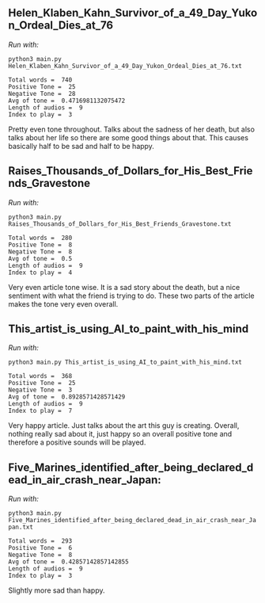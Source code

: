## Helen_Klaben_Kahn_Survivor_of_a_49_Day_Yukon_Ordeal_Dies_at_76

*Run with:*

``` python3 main.py Helen_Klaben_Kahn_Survivor_of_a_49_Day_Yukon_Ordeal_Dies_at_76.txt ```

```
Total words =  740
Positive Tone =  25
Negative Tone =  28
Avg of tone =  0.4716981132075472
Length of audios =  9
Index to play =  3
```

Pretty even tone throughout. Talks about the sadness of her death, but also
talks about her life so there are some good things about that. This causes
basically half to be sad and half to be happy.

## Raises_Thousands_of_Dollars_for_His_Best_Friends_Gravestone

*Run with:*

``` python3 main.py Raises_Thousands_of_Dollars_for_His_Best_Friends_Gravestone.txt ```

```
Total words =  280
Positive Tone =  8
Negative Tone =  8
Avg of tone =  0.5
Length of audios =  9
Index to play =  4
```

Very even article tone wise. It is a sad story about the death, but a nice
sentiment with what the friend is trying to do. These two parts of the article
makes the tone very even overall.

## This_artist_is_using_AI_to_paint_with_his_mind

*Run with:*

``` python3 main.py This_artist_is_using_AI_to_paint_with_his_mind.txt ```

```
Total words =  368
Positive Tone =  25
Negative Tone =  3
Avg of tone =  0.8928571428571429
Length of audios =  9
Index to play =  7
```

Very happy article. Just talks about the art this guy is creating. Overall,
nothing really sad about it, just happy so an overall positive tone and
therefore a positive sounds will be played.

## Five_Marines_identified_after_being_declared_dead_in_air_crash_near_Japan:

*Run with:*

``` python3 main.py Five_Marines_identified_after_being_declared_dead_in_air_crash_near_Japan.txt ```

```
Total words =  293
Positive Tone =  6
Negative Tone =  8
Avg of tone =  0.42857142857142855
Length of audios =  9
Index to play =  3
```

Slightly more sad than happy.
